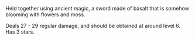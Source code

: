 Held together using ancient magic, a sword made of basalt that is somehow blooming with flowers and moss.

Deals 27 - 29 regular damage, and should be obtained at around level 6. Has 3 stars.
